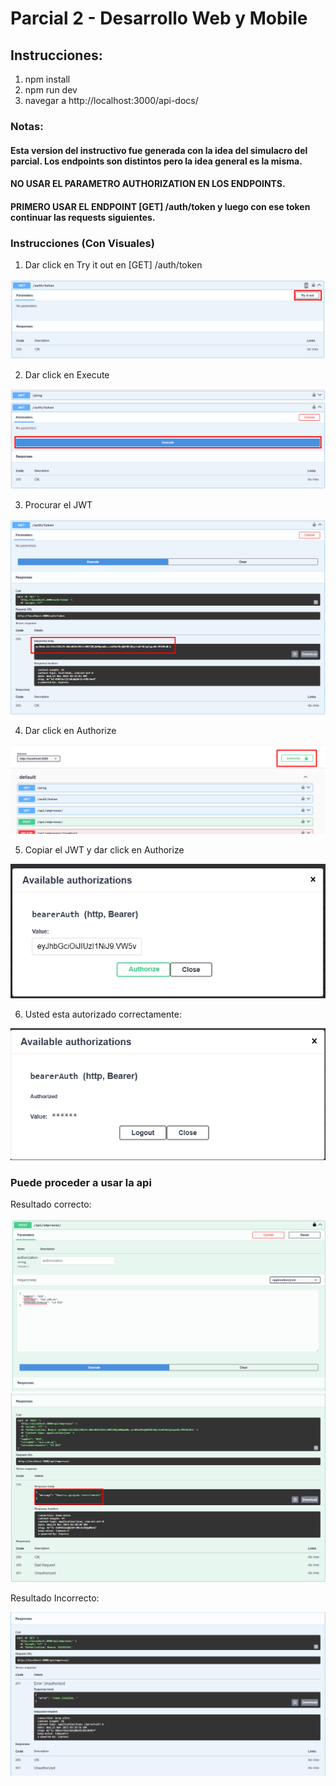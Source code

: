 # Parcial 2 - Desarrollo Web y Mobile

## Instrucciones:

1) npm install
2) npm run dev
3) navegar a http://localhost:3000/api-docs/

### Notas: 
#### Esta version del instructivo fue generada con la idea del simulacro del parcial. Los endpoints son distintos pero la idea general es la misma.
#### NO USAR EL PARAMETRO AUTHORIZATION EN LOS ENDPOINTS.
#### PRIMERO USAR EL ENDPOINT [GET] /auth/token y luego con ese token continuar las requests siguientes.

### Instrucciones (Con Visuales)

1) Dar click en Try it out en [GET] /auth/token

![img.png](images/1.png)

2) Dar click en Execute

![img.png](images/2.png)

3) Procurar el JWT

![img.png](images/3.png)

4) Dar click en Authorize

![img.png](images/4.png)

5) Copiar el JWT y dar click en Authorize

![img.png](images/5.png)

6) Usted esta autorizado correctamente:

![img.png](images/6.png)

### Puede proceder a usar la api

Resultado correcto:

![img.png](images/7.png)
![img.png](images/8.png)

Resultado Incorrecto:

![img.png](images/9.png)





